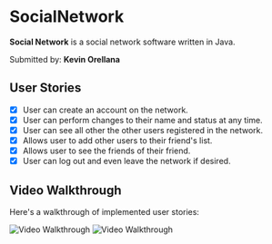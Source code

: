 # SocialNetwork

**Social Network** is a social network software written in Java.

Submitted by: **Kevin Orellana**

## User Stories

* [x] User can create an account on the network.
* [x] User can perform changes to their name and status at any time. 
* [x] User can  see all other the other users registered in the network.
* [x] Allows user to add other users to their friend's list.
* [x] Allows user to see the friends of their friend. 
* [x] User can log out and even leave the network if desired. 

## Video Walkthrough

Here's a walkthrough of implemented user stories:

<img src='https://media.giphy.com/media/h4rVY0Nz4G4TA3Td6W/giphy.gif' title='Video Walkthrough' width='' alt='Video Walkthrough' />
<img src='http://recordit.co/BvUiiqMvUo.gif' title='Video Walkthrough' width='' alt='Video Walkthrough' />


